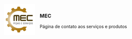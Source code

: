 <div style="display: flex; align-items: center; gap: 15px; flex-direction: row;">

<img src="logo.png" alt="Logo MEC" style="width: 100px; height: auto;">

<div>
    <h3>MEC</h3>
    <p>Página de contato aos serviços e produtos</p>
</div>

</div>
